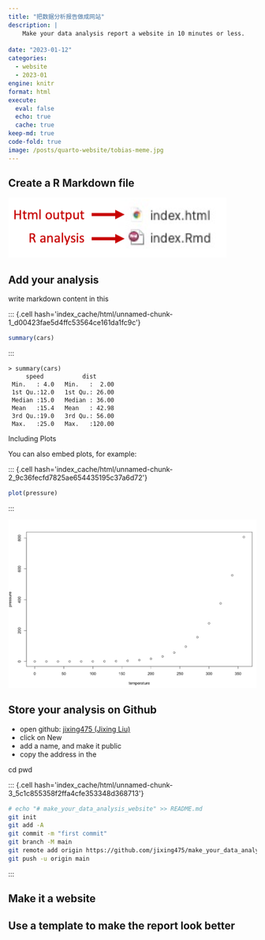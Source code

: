 ```yaml
---
title: "把数据分析报告做成网站"
description: |
    Make your data analysis report a website in 10 minutes or less.

date: "2023-01-12"
categories:
  - website
  - 2023-01
engine: knitr
format: html
execute: 
  eval: false
  echo: true
  cache: true
keep-md: true
code-fold: true
image: /posts/quarto-website/tobias-meme.jpg
---
```




## Create a R Markdown file

![](index_image/image-20230112145214955.png)


## Add your analysis

write markdown content in this 


::: {.cell hash='index_cache/html/unnamed-chunk-1_d00423fae5d4ffc53564ce161da1fc9c'}

```{.r .cell-code}
summary(cars)
```
:::


```
> summary(cars)
     speed           dist       
 Min.   : 4.0   Min.   :  2.00  
 1st Qu.:12.0   1st Qu.: 26.00  
 Median :15.0   Median : 36.00  
 Mean   :15.4   Mean   : 42.98  
 3rd Qu.:19.0   3rd Qu.: 56.00  
 Max.   :25.0   Max.   :120.00 
```

Including Plots

You can also embed plots, for example:


::: {.cell hash='index_cache/html/unnamed-chunk-2_9c36fecfd7825ae654435195c37a6d72'}

```{.r .cell-code}
plot(pressure)
```
:::


![](index_image/image-20230112145420301.png)

## Store your analysis on Github

- open github: [jixing475 (Jixing Liu) ](https://github.com/jixing475)
- click on New
- add a name, and make it public
- copy the address in the 

cd pwd


::: {.cell hash='index_cache/html/unnamed-chunk-3_5c1c855358f2ffa4cfe353348d368713'}

```{.bash .cell-code}
# echo "# make_your_data_analysis_website" >> README.md
git init
git add -A
git commit -m "first commit"
git branch -M main
git remote add origin https://github.com/jixing475/make_your_data_analysis_website.git
git push -u origin main
```
:::



## Make it a website
## Use a template to make the report look better
